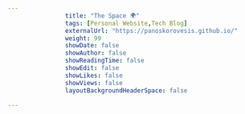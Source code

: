---
                title: "The Space 🌍"
                tags: [Personal Website,Tech Blog]
                externalUrl: "https://panoskorovesis.github.io/"
                weight: 99
                showDate: false
                showAuthor: false
                showReadingTime: false
                showEdit: false
                showLikes: false
                showViews: false
                layoutBackgroundHeaderSpace: false
                ---
